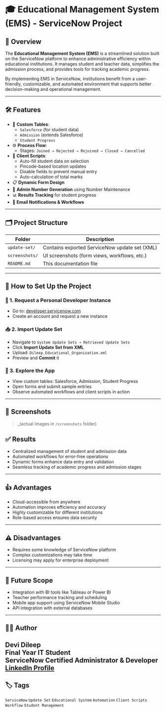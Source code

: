 # 🎓 Educational Management System (EMS) - ServiceNow Project

## 📌 Overview
The **Educational Management System (EMS)** is a streamlined solution built on the ServiceNow platform to enhance administrative efficiency within educational institutions. It manages student and teacher data, simplifies the admission process, and provides tools for tracking academic progress.

By implementing EMS in ServiceNow, institutions benefit from a user-friendly, customizable, and automated environment that supports better decision-making and operational management.

---

## 🛠 Features

- 🔖 **Custom Tables**: 
  - `Salesforce` (for student data)
  - `Admission` (extends Salesforce)
  - `Student Progress`
- ⚙️ **Process Flow**:
  - Stages: `Joined → Rejected → Rejoined → Closed → Cancelled`
- 🧠 **Client Scripts**:
  - Auto-fill student data on selection
  - Pincode-based location updates
  - Disable fields to prevent manual entry
  - Auto-calculation of total marks
- 📋 **Dynamic Form Design**
- 🔢 **Admin Number Generation** using Number Maintenance
- 📊 **Results Tracking** for student progress
- 📧 **Email Notifications & Workflows**

---

## 🗂 Project Structure

| Folder          | Description                                      |
|-----------------|--------------------------------------------------|
| `update-set/`   | Contains exported ServiceNow update set (XML)    |
| `screenshots/`  | UI screenshots (form views, workflows, etc.)     |
| `README.md`     | This documentation file                          |

---

## 🚀 How to Set Up the Project

### 🧾 1. Request a Personal Developer Instance
- Go to: [developer.servicenow.com](https://developer.servicenow.com)
- Create an account and request a new instance

### 📥 2. Import Update Set
- Navigate to `System Update Sets → Retrieved Update Sets`
- Click **Import Update Set from XML**
- Upload: `Dileep_Educational_Organization.xml`
- Preview and **Commit** it

### 🧪 3. Explore the App
- View custom tables: Salesforce, Admission, Student Progress
- Open forms and submit sample entries
- Observe automated workflows and client scripts in action

---

## 📸 Screenshots

> _(actual images in `/screenshots` folder)



## ✅ Results

- Centralized management of student and admission data
- Automated workflows for error-free operations
- Dynamic forms enhance data entry and validation
- Seamless tracking of academic progress and admission stages

---

## 👍 Advantages

- Cloud-accessible from anywhere
- Automation improves efficiency and accuracy
- Highly customizable for different institutions
- Role-based access ensures data security

---

## ⚠️ Disadvantages

- Requires some knowledge of ServiceNow platform
- Complex customizations may take time
- Licensing may apply for enterprise deployment

---

## 🔮 Future Scope

- Integration with BI tools like Tableau or Power BI
- Teacher performance tracking and scheduling
- Mobile app support using ServiceNow Mobile Studio
- API integration with external databases

---

## 👨‍💻 Author

**Devi Dileep**  
Final Year IT Student  
ServiceNow Certified Administrator & Developer
[LinkedIn Profile](https://www.linkedin.com/in/devi-dileep-chodapuneedi) 
---

## 🏷️ Tags

`ServiceNow` `Update Set` `Educational System` `Automation` `Client Scripts` `Workflow` `Student Management`
